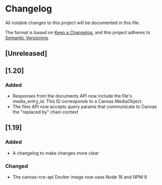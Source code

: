 # Changelog
All notable changes to this project will be documented in this file.

The format is based on [Keep a Changelog](https://keepachangelog.com/en/1.0.0/),
and this project adheres to [Semantic Versioning](https://semver.org/spec/v2.0.0.html).

## [Unreleased]

## [1.20]
### Added
- Responses from the documents API now include the file's media_entry_id. This ID corresponds to a Canvas MediaObject.
- The files API now accepts query params that communicate to Canvas the "replaced by" chain context
## [1.19]
### Added
- A changelog to make changes more clear

### Changed
- The canvas-rce-api Docker image now uses Node 16 and NPM 8